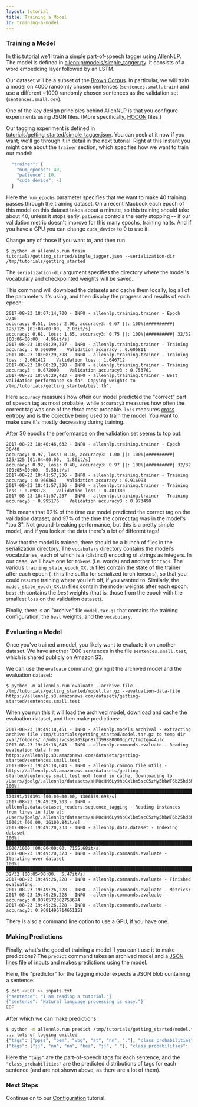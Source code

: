 ```yaml
---
layout: tutorial
title: Training a Model
id: training-a-model
---
```


### Training a Model

In this tutorial we'll train a simple part-of-speech tagger using AllenNLP.
The model is defined in [allennlp/models/simple_tagger.py](https://github.com/allenai/allennlp/blob/master/allennlp/models/simple_tagger.py).
It consists of a word embedding layer followed by an LSTM.

Our dataset will be a subset of the [Brown Corpus](http://www.nltk.org/nltk_data/).
In particular, we will train a model on 4000 randomly chosen sentences (`sentences.small.train`) and use a different ~1000 randomly chosen sentences
as the validation set (`sentences.small.dev`).

One of the key design principles behind AllenNLP is that
you configure experiments using JSON files. (More specifically, [HOCON](https://github.com/typesafehub/config/blob/master/HOCON.md) files.)

Our tagging experiment is defined in
[tutorials/getting_started/simple_tagger.json](https://github.com/allenai/allennlp/blob/master/tutorials/getting_started/simple_tagger.json).
You can peek at it now if you want; we'll go through it in detail in the next tutorial.
Right at this instant you might care about the `trainer` section, which specifies how we want to train our model:

```js
  "trainer": {
    "num_epochs": 40,
    "patience": 10,
    "cuda_device": -1
  }
```

Here the `num_epochs` parameter specifies that we want to make 40 training passes through the training dataset.
On a recent Macbook each epoch of this model on this dataset takes about a minute,
so this training should take about 40, unless it stops early. `patience`
controls the early stopping -- if our validation metric doesn't improve for
this many epochs, training halts. And if you have a GPU you can change `cuda_device` to 0 to use it.

Change any of those if you want to, and then run

```
$ python -m allennlp.run train tutorials/getting_started/simple_tagger.json --serialization-dir /tmp/tutorials/getting_started
```

The `serialization-dir` argument specifies the directory where the model's vocabulary and checkpointed weights will be saved.

This command will download the datasets and cache them locally,
log all of the parameters it's using,
and then display the progress and results of each epoch:

```
2017-08-23 18:07:14,700 - INFO - allennlp.training.trainer - Epoch 2/40
accuracy: 0.51, loss: 2.06, accuracy3: 0.67 ||: 100%|##########| 125/125 [01:08<00:00,  2.03it/s]
accuracy: 0.61, loss: 1.65, accuracy3: 0.75 ||: 100%|##########| 32/32 [00:06<00:00,  4.96it/s]
2017-08-23 18:08:29,397 - INFO - allennlp.training.trainer - Training accuracy : 0.506099    Validation accuracy : 0.606811
2017-08-23 18:08:29,398 - INFO - allennlp.training.trainer - Training loss : 2.061412    Validation loss : 1.646712
2017-08-23 18:08:29,398 - INFO - allennlp.training.trainer - Training accuracy3 : 0.672000    Validation accuracy3 : 0.753761
2017-08-23 18:08:29,423 - INFO - allennlp.training.trainer - Best validation performance so far. Copying weights to /tmp/tutorials/getting_started/best.th'.
```

Here `accuracy` measures how often our model predicted the "correct" part of speech tag as most probable,
while `accuracy3` measures how often the correct tag was one of the _three_ most probable.
`loss` measures [cross entropy](https://en.wikipedia.org/wiki/Cross_entropy)
 and is the objective being used to train the model. You want to make sure
 it's mostly decreasing during training.

After 30 epochs the performance on the validation set seems to top out:

```
2017-08-23 18:40:46,632 - INFO - allennlp.training.trainer - Epoch 30/40
accuracy: 0.97, loss: 0.10, accuracy3: 1.00 ||: 100%|##########| 125/125 [01:04<00:00,  1.86it/s]
accuracy: 0.92, loss: 0.40, accuracy3: 0.97 ||: 100%|##########| 32/32 [00:05<00:00,  5.58it/s]
2017-08-23 18:41:57,236 - INFO - allennlp.training.trainer - Training accuracy : 0.966363    Validation accuracy : 0.916993
2017-08-23 18:41:57,236 - INFO - allennlp.training.trainer - Training loss : 0.098178    Validation loss : 0.401380
2017-08-23 18:41:57,237 - INFO - allennlp.training.trainer - Training accuracy3 : 0.995176    Validation accuracy3 : 0.973490
```

This means that 92% of the time our model predicted the correct tag on the validation dataset,
and 97% of the time the correct tag was in the model's "top 3".
Not ground-breaking performance, but this is a pretty simple model, and
if you look at the data there's a lot of different tags!

Now that the model is trained, there should be a bunch of files in the serialization directory. The `vocabulary` directory
contains the model's vocabularies, each of which is a (distinct) encoding of strings as integers.
In our case, we'll have one for `tokens` (i.e. words) and another for `tags`. The various
`training_state_epoch_XX.th` files contain the state of the trainer after each epoch (`.th` is the suffix for serialized torch tensors),
so that you could resume training where you left off, if you wanted to.
Similarly, the `model_state_epoch_XX.th` files contain the model weights after each epoch.
`best.th` contains the *best* weights (that is, those from the epoch with the smallest `loss` on the validation dataset).

Finally, there is an "archive" file `model.tar.gz` that contains the training configuration,
the `best` weights, and the `vocabulary`.

### Evaluating a Model

Once you've trained a model, you likely want to evaluate it on another dataset.
We have another 1000 sentences in the file `sentences.small.test`, which
is shared publicly on Amazon S3.

We can use the `evaluate` command, giving it the archived model and the evaluation dataset:

```
$ python -m allennlp.run evaluate --archive-file /tmp/tutorials/getting_started/model.tar.gz --evaluation-data-file https://allennlp.s3.amazonaws.com/datasets/getting-started/sentences.small.test
```

When you run this it will load the archived model, download and cache the evaluation dataset, and then make predictions:

```
2017-08-23 19:49:18,451 - INFO - allennlp.models.archival - extracting archive file /tmp/tutorials/getting_started/model.tar.gz to temp dir /var/folders/_n/mdsjzvcs6s705kpn87f399880000gp/T/tmptgu44ulc
2017-08-23 19:49:18,643 - INFO - allennlp.commands.evaluate - Reading evaluation data from https://allennlp.s3.amazonaws.com/datasets/getting-started/sentences.small.test
2017-08-23 19:49:18,643 - INFO - allennlp.common.file_utils - https://allennlp.s3.amazonaws.com/datasets/getting-started/sentences.small.test not found in cache, downloading to /Users/joelg/.allennlp/datasets/aHR0cHM6Ly9hbGxlbm5scC5zMy5hbWF6b25hd3MuY29tL2RhdGFzZXRzL2dldHRpbmctc3RhcnRlZC9zZW50ZW5jZXMuc21hbGwudGVzdA==
100%|████████████████████████████████████████████████████████████████████████████████████| 170391/170391 [00:00<00:00, 1306579.69B/s]
2017-08-23 19:49:20,203 - INFO - allennlp.data.dataset_readers.sequence_tagging - Reading instances from lines in file at: /Users/joelg/.allennlp/datasets/aHR0cHM6Ly9hbGxlbm5scC5zMy5hbWF6b25hd3MuY29tL2RhdGFzZXRzL2dldHRpbmctc3RhcnRlZC9zZW50ZW5jZXMuc21hbGwudGVzdA==
1000it [00:00, 36100.84it/s]
2017-08-23 19:49:20,233 - INFO - allennlp.data.dataset - Indexing dataset
100%|██████████████████████████████████████████████████████████████████████████████████████████| 1000/1000 [00:00<00:00, 7155.68it/s]
2017-08-23 19:49:20,373 - INFO - allennlp.commands.evaluate - Iterating over dataset
100%|████████████████████████████████████████████████████████████████████████████████████████████████| 32/32 [00:05<00:00,  5.47it/s]
2017-08-23 19:49:26,228 - INFO - allennlp.commands.evaluate - Finished evaluating.
2017-08-23 19:49:26,228 - INFO - allennlp.commands.evaluate - Metrics:
2017-08-23 19:49:26,228 - INFO - allennlp.commands.evaluate - accuracy: 0.9070572302753674
2017-08-23 19:49:26,228 - INFO - allennlp.commands.evaluate - accuracy3: 0.9681496714651151
```

There is also a command line option to use a GPU, if you have one.

### Making Predictions

Finally, what's the good of training a model if you can't use it to make predictions?
The `predict` command takes an archived model and a [JSON lines](https://en.wikipedia.org/wiki/JSON_Streaming#Line_delimited_JSON)
file of inputs and makes predictions using the model.

Here, the "predictor" for the tagging model expects a JSON blob containing a sentence:

```bash
$ cat <<EOF >> inputs.txt
{"sentence": "I am reading a tutorial."}
{"sentence": "Natural language processing is easy."}
EOF
```

After which we can make predictions:

```bash
$ python -m allennlp.run predict /tmp/tutorials/getting_started/model.tar.gz inputs.txt
... lots of logging omitted
{"tags": ["ppss", "bem", "vbg", "at", "nn", "."], "class_probabilities": [[ ... ]]}
{"tags": ["jj", "nn", "nn", "bez", "jj", "."], "class_probabilities": [[ ... ]]}
```

Here the `"tags"` are the part-of-speech tags for each sentence, and the
`"class_probabilities"` are the predicted distributions of tags for each sentence
(and are not shown above, as there are a lot of them).

### Next Steps

Continue on to our [Configuration](configuration.md) tutorial.
